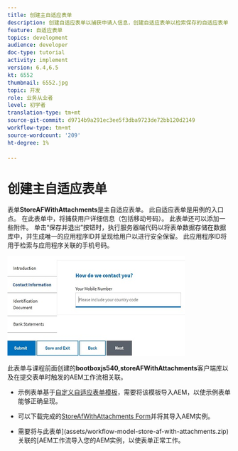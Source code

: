 ```yaml
---
title: 创建主自适应表单
description: 创建自适应表单以捕获申请人信息，创建自适应表单以检索保存的自适应表单
feature: 自适应表单
topics: development
audience: developer
doc-type: tutorial
activity: implement
version: 6.4,6.5
kt: 6552
thumbnail: 6552.jpg
topic: 开发
role: 业务从业者
level: 初学者
translation-type: tm+mt
source-git-commit: d9714b9a291ec3ee5f3dba9723de72bb120d2149
workflow-type: tm+mt
source-wordcount: '209'
ht-degree: 1%

---
```



# 创建主自适应表单

表单&#x200B;**StoreAFWithAttachments**&#x200B;是主自适应表单。 此自适应表单是用例的入口点。 在此表单中，将捕获用户详细信息（包括移动号码）。 此表单还可以添加一些附件。 单击“保存并退出”按钮时，执行服务器端代码以将表单数据存储在数据库中，并生成唯一的应用程序ID并呈现给用户以进行安全保留。 此应用程序ID将用于检索与应用程序关联的手机号码。

![主应用程序表单](assets/6552.JPG)

此表单与课程前面创建的&#x200B;**bootboxjs540,storeAFWithAttachments**&#x200B;客户端库以及在提交表单时触发的AEM工作流相关联。


* 示例表单基于[自定义自适应表单模板](assets/custom-template-with-page-component.zip)，需要将该模板导入AEM，以使示例表单能够正确呈现。

* 可以下载完成的[StoreAfWithAttachments Form](assets/store-af-with-attachments-form.zip)并将其导入AEM实例。

* 需要将与此表单](assets/workflow-model-store-af-with-attachments.zip)关联的[AEM工作流导入您的AEM实例，以使表单正常工作。



